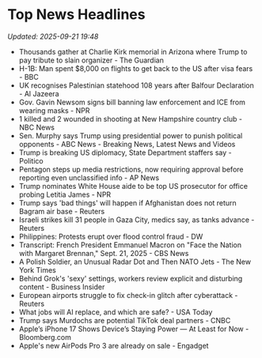 # Top News Headlines

_Updated: 2025-09-21 19:48_

- Thousands gather at Charlie Kirk memorial in Arizona where Trump to pay tribute to slain organizer - The Guardian
- H-1B: Man spent $8,000 on flights to get back to the US after visa fears - BBC
- UK recognises Palestinian statehood 108 years after Balfour Declaration - Al Jazeera
- Gov. Gavin Newsom signs bill banning law enforcement and ICE from wearing masks - NPR
- 1 killed and 2 wounded in shooting at New Hampshire country club - NBC News
- Sen. Murphy says Trump using presidential power to punish political opponents - ABC News - Breaking News, Latest News and Videos
- Trump is breaking US diplomacy, State Department staffers say - Politico
- Pentagon steps up media restrictions, now requiring approval before reporting even unclassified info - AP News
- Trump nominates White House aide to be top US prosecutor for office probing Letitia James - NPR
- Trump says 'bad things' will happen if Afghanistan does not return Bagram air base - Reuters
- Israeli strikes kill 31 people in Gaza City, medics say, as tanks advance - Reuters
- Philippines: Protests erupt over flood control fraud - DW
- Transcript: French President Emmanuel Macron on "Face the Nation with Margaret Brennan," Sept. 21, 2025 - CBS News
- A Polish Soldier, an Unusual Radar Dot and Then NATO Jets - The New York Times
- Behind Grok's 'sexy' settings, workers review explicit and disturbing content - Business Insider
- European airports struggle to fix check-in glitch after cyberattack - Reuters
- What jobs will AI replace, and which are safe? - USA Today
- Trump says Murdochs are potential TikTok deal partners - CNBC
- Apple’s iPhone 17 Shows Device’s Staying Power — At Least for Now - Bloomberg.com
- Apple's new AirPods Pro 3 are already on sale - Engadget